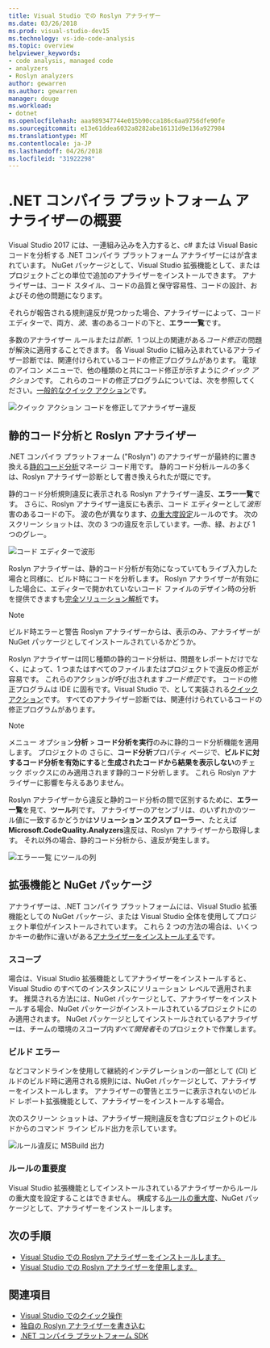 ```yaml
---
title: Visual Studio での Roslyn アナライザー
ms.date: 03/26/2018
ms.prod: visual-studio-dev15
ms.technology: vs-ide-code-analysis
ms.topic: overview
helpviewer_keywords:
- code analysis, managed code
- analyzers
- Roslyn analyzers
author: gewarren
ms.author: gewarren
manager: douge
ms.workload:
- dotnet
ms.openlocfilehash: aaa989347744e015b90cca186c6aa9756dfe90fe
ms.sourcegitcommit: e13e61ddea6032a8282abe16131d9e136a927984
ms.translationtype: MT
ms.contentlocale: ja-JP
ms.lasthandoff: 04/26/2018
ms.locfileid: "31922298"
---
```

# <a name="overview-of-net-compiler-platform-analyzers"></a>.NET コンパイラ プラットフォーム アナライザーの概要

Visual Studio 2017 には、一連組み込みを入力すると、c# または Visual Basic コードを分析する .NET コンパイラ プラットフォーム アナライザーにはが含まれています。 NuGet パッケージとして、Visual Studio 拡張機能として、またはプロジェクトごとの単位で追加のアナライザーをインストールできます。 アナライザーは、コード スタイル、コードの品質と保守容易性、コードの設計、およびその他の問題になります。

それらが報告される規則違反が見つかった場合、アナライザーによって、コード エディターで、両方、*波*、害のあるコードの下と、**エラー一覧**です。

多数のアナライザー ルールまたは*診断*、1 つ以上の関連がある*コード修正*の問題が解決に適用することできます。 各 Visual Studio に組み込まれているアナライザー診断では、関連付けられているコードの修正プログラムがあります。 電球のアイコン メニューで、他の種類のと共にコード修正が示すように*クイック アクション*です。 これらのコードの修正プログラムについては、次を参照してください。[一般的なクイック アクション](../ide/common-quick-actions.md)です。

![クイック アクション コードを修正してアナライザー違反](../code-quality/media/built-in-analyzer-code-fix.png)

## <a name="roslyn-analyzers-vs-static-code-analysis"></a>静的コード分析と Roslyn アナライザー

.NET コンパイラ プラットフォーム ("Roslyn") のアナライザーが最終的に置き換える[静的コード分析](../code-quality/code-analysis-for-managed-code-overview.md)マネージ コード用です。 静的コード分析ルールの多くは、Roslyn アナライザー診断として書き換えられたが既にです。

静的コード分析規則違反に表示される Roslyn アナライザー違反、**エラー一覧**です。 さらに、Roslyn アナライザー違反にも表示、コード エディターとして*波形*害のあるコードの下。 波の色が異なります、[の重大度設定](../code-quality/use-roslyn-analyzers.md#rule-severity)ルールのです。 次のスクリーン ショットは、次の 3 つの違反を示しています。&mdash;赤、緑、および 1 つのグレー。

![コード エディターで波形](media/diagnostics-severity-colors.png)

Roslyn アナライザーは、静的コード分析が有効になっていてもライブ入力した場合と同様に、ビルド時にコードを分析します。 Roslyn アナライザーが有効にした場合に、エディターで開かれていないコード ファイルのデザイン時の分析を提供できますも[完全ソリューション解析](../code-quality/how-to-enable-and-disable-full-solution-analysis-for-managed-code.md#to-toggle-full-solution-analysis)です。

> [!NOTE]
> ビルド時エラーと警告 Roslyn アナライザーからは、表示のみ、アナライザーが NuGet パッケージとしてインストールされているかどうか。

Roslyn アナライザーは同じ種類の静的コード分析は、問題をレポートだけでなく、によって、1 つまたはすべてのファイルまたはプロジェクトで違反の修正が容易です。 これらのアクションが呼び出されます*コード修正*です。 コードの修正プログラムは IDE に固有です。Visual Studio で、として実装される[クイック アクション](../ide/quick-actions.md)です。 すべてのアナライザー診断では、関連付けられているコードの修正プログラムがあります。

> [!NOTE]
> メニュー オプション**分析** > **コード分析を実行**のみに静的コード分析機能を適用します。 プロジェクトの さらに、**コード分析**プロパティ ページで、**ビルドに対するコード分析を有効にする**と**生成されたコードから結果を表示しない**のチェック ボックスにのみ適用されます静的コード分析します。 これら Roslyn アナライザーに影響を与えるありません。

Roslyn アナライザーから違反と静的コード分析の間で区別するために、**エラー一覧**を見て、**ツール**列です。 アナライザーのアセンブリは、のいずれかのツール値に一致するかどうかは**ソリューション エクスプ ローラー**、たとえば**Microsoft.CodeQuality.Analyzers**違反は、Roslyn アナライザーから取得します。 それ以外の場合、静的コード分析から、違反が発生します。

![エラー一覧 にツールの列](media/code-analysis-tool-in-error-list.png)

## <a name="nuget-package-vs-extension"></a>拡張機能と NuGet パッケージ

アナライザーは、.NET コンパイラ プラットフォームには、Visual Studio 拡張機能としての NuGet パッケージ、または Visual Studio 全体を使用してプロジェクト単位がインストールされています。 これら 2 つの方法の場合は、いくつかキーの動作に違いがある[アナライザーをインストールする](../code-quality/install-roslyn-analyzers.md)です。

### <a name="scope"></a>スコープ

場合は、Visual Studio 拡張機能としてアナライザーをインストールすると、Visual Studio のすべてのインスタンスにソリューション レベルで適用されます。 推奨される方法には、NuGet パッケージとして、アナライザーをインストールする場合、NuGet パッケージがインストールされているプロジェクトにのみ適用されます。 NuGet パッケージとしてインストールされているアナライザーは、チームの環境のスコープ内*すべて開発者*そのプロジェクトで作業します。

### <a name="build-errors"></a>ビルド エラー

などコマンドラインを使用して継続的インテグレーションの一部として (CI) ビルドのビルド時に適用される規則には、NuGet パッケージとして、アナライザーをインストールします。 アナライザーの警告とエラーに表示されないのビルド レポート拡張機能として、アナライザーをインストールする場合。

次のスクリーン ショットは、アナライザー規則違反を含むプロジェクトのビルドからのコマンド ライン ビルド出力を示しています。

![ルール違反に MSBuild 出力](media/command-line-build-analyzers.png)

### <a name="rule-severity"></a>ルールの重要度

Visual Studio 拡張機能としてインストールされているアナライザーからルールの重大度を設定することはできません。 構成する[ルールの重大度](../code-quality/use-roslyn-analyzers.md#rule-severity)、NuGet パッケージとして、アナライザーをインストールします。

## <a name="next-steps"></a>次の手順

- [Visual Studio での Roslyn アナライザーをインストールします。](../code-quality/install-roslyn-analyzers.md)
- [Visual Studio での Roslyn アナライザーを使用します。](../code-quality/use-roslyn-analyzers.md)

## <a name="see-also"></a>関連項目

- [Visual Studio でのクイック操作](../ide/quick-actions.md)
- [独自の Roslyn アナライザーを書き込む](../extensibility/getting-started-with-roslyn-analyzers.md)
- [.NET コンパイラ プラットフォーム SDK](/dotnet/csharp/roslyn-sdk/)